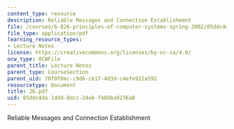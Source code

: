 ```yaml
---
content_type: resource
description: Reliable Messages and Connection Establishment
file: /courses/6-826-principles-of-computer-systems-spring-2002/85ddc4da1ddd8dcc24ebf48dba9236a8_26.pdf
file_type: application/pdf
learning_resource_types:
- Lecture Notes
license: https://creativecommons.org/licenses/by-nc-sa/4.0/
ocw_type: OCWFile
parent_title: Lecture Notes
parent_type: CourseSection
parent_uid: 70f0f0ec-c9d6-cb17-4d3d-c4efe922a592
resourcetype: Document
title: 26.pdf
uid: 85ddc4da-1ddd-8dcc-24eb-f48dba9236a8
---
```

Reliable Messages and Connection Establishment